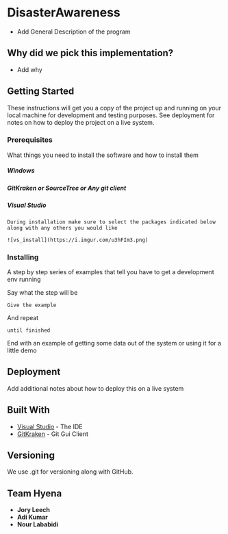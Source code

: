 
# DisasterAwareness

- Add General Description of the program

## Why did we pick this implementation? 

- Add why

## Getting Started

These instructions will get you a copy of the project up and running on your local machine for development and testing purposes. See deployment for notes on how to deploy the project on a live system.

### Prerequisites

What things you need to install the software and how to install them


##### Windows

##### GitKraken or SourceTree or Any git client

##### Visual Studio

```
During installation make sure to select the packages indicated below along with any others you would like 

![vs_install](https://i.imgur.com/u3hFIm3.png)

```
### Installing

A step by step series of examples that tell you have to get a development env running

Say what the step will be

```
Give the example
```

And repeat

```
until finished
```

End with an example of getting some data out of the system or using it for a little demo


## Deployment

Add additional notes about how to deploy this on a live system

## Built With

* [Visual Studio](https://www.visualstudio.com/) - The IDE
* [GitKraken](https://www.gitkraken.com/) - Git Gui Client


## Versioning

We use .git for versioning along with GitHub. 

## Team Hyena

* **Jory Leech** 
* **Adi Kumar**
* **Nour Lababidi**

